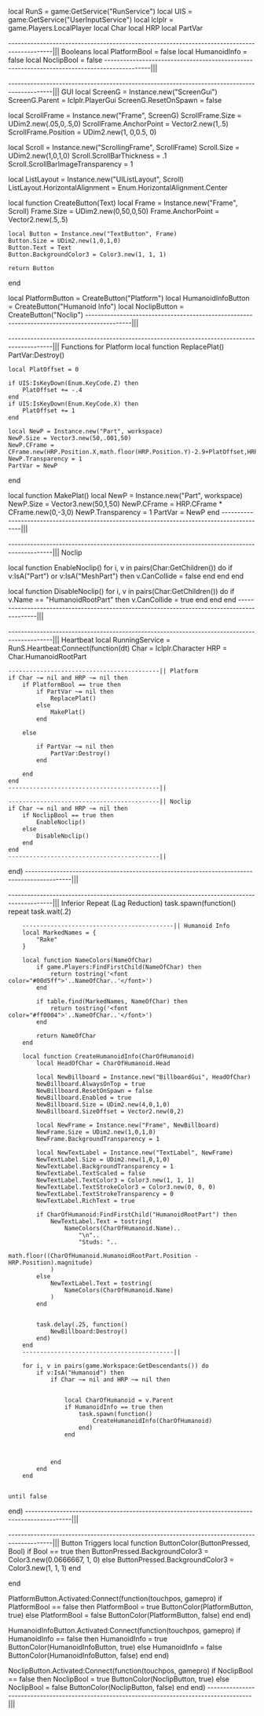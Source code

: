 local RunS = game:GetService("RunService")
local UIS = game:GetService("UserInputService")
local lclplr = game.Players.LocalPlayer
local Char
local HRP
local PartVar

--------------------------------------------------------------------------------------------||| Booleans
local PlatformBool = false
local HumanoidInfo = false
local NoclipBool = false
--------------------------------------------------------------------------------------------|||


--------------------------------------------------------------------------------------------||| GUI
local ScreenG = Instance.new("ScreenGui")
ScreenG.Parent = lclplr.PlayerGui
ScreenG.ResetOnSpawn = false

local ScrollFrame = Instance.new("Frame", ScreenG)
ScrollFrame.Size = UDim2.new(.05,0,.5,0)
ScrollFrame.AnchorPoint = Vector2.new(1,.5)
ScrollFrame.Position = UDim2.new(1, 0,0.5, 0)

local Scroll = Instance.new("ScrollingFrame", ScrollFrame)
Scroll.Size = UDim2.new(1,0,1,0)
Scroll.ScrollBarThickness = .1
Scroll.ScrollBarImageTransparency = 1

local ListLayout = Instance.new("UIListLayout", Scroll)
ListLayout.HorizontalAlignment = Enum.HorizontalAlignment.Center


local function CreateButton(Text)
	local Frame = Instance.new("Frame", Scroll)
	Frame.Size = UDim2.new(0,50,0,50)
	Frame.AnchorPoint = Vector2.new(.5,.5)

	local Button = Instance.new("TextButton", Frame)
	Button.Size = UDim2.new(1,0,1,0)
	Button.Text = Text
	Button.BackgroundColor3 = Color3.new(1, 1, 1)
	
	return Button
end

local PlatformButton = CreateButton("Platform")
local HumanoidInfoButton = CreateButton("Humanoid Info")
local NoclipButton = CreateButton("Noclip")
--------------------------------------------------------------------------------------------|||


--------------------------------------------------------------------------------------------||| Functions for Platform
local function ReplacePlat()
	PartVar:Destroy()
	
	local PlatOffset = 0
	
	if UIS:IsKeyDown(Enum.KeyCode.Z) then
		PlatOffset += -.4
	end
	if UIS:IsKeyDown(Enum.KeyCode.X) then
		PlatOffset += 1
	end
	
	local NewP = Instance.new("Part", workspace)
	NewP.Size = Vector3.new(50,.001,50)
	NewP.CFrame = CFrame.new(HRP.Position.X,math.floor(HRP.Position.Y)-2.9+PlatOffset,HRP.Position.Z) 
	NewP.Transparency = 1
	PartVar = NewP
end

local function MakePlat()
	local NewP = Instance.new("Part", workspace)
	NewP.Size = Vector3.new(50,1,50)
	NewP.CFrame = HRP.CFrame * CFrame.new(0,-3,0)
	NewP.Transparency = 1
	PartVar = NewP
end
--------------------------------------------------------------------------------------------|||

--------------------------------------------------------------------------------------------||| Noclip

local function EnableNoclip()
	for i, v in pairs(Char:GetChildren()) do
		if v:IsA("Part") or v:IsA("MeshPart") then
			v.CanCollide = false
		end
	end
end

local function DisableNoclip()
	for i, v in pairs(Char:GetChildren()) do
		if v.Name == "HumanoidRootPart" then
			v.CanCollide = true
		end
	end
end
--------------------------------------------------------------------------------------------|||








--------------------------------------------------------------------------------------------||| Heartbeat
local RunningService = RunS.Heartbeat:Connect(function(dt)
	Char = lclplr.Character
	HRP = Char.HumanoidRootPart
	
	-------------------------------------------|| Platform
	if Char ~= nil and HRP ~= nil then
		if PlatformBool == true then
			if PartVar ~= nil then
				ReplacePlat()
			else
				MakePlat()
			end

		else

			if PartVar ~= nil then
				PartVar:Destroy()
			end

		end
	end
	-------------------------------------------||
	
	-------------------------------------------|| Noclip
	if Char ~= nil and HRP ~= nil then
		if NoclipBool == true then
			EnableNoclip()
		else
			DisableNoclip()
		end
	end
	-------------------------------------------||
	
end)
--------------------------------------------------------------------------------------------|||

--------------------------------------------------------------------------------------------||| Inferior Repeat (Lag Reduction)
task.spawn(function()
	repeat
		task.wait(.2)
		
		-------------------------------------------|| Humanoid Info
		local MarkedNames = {
			"Rake"
		}
		
		local function NameColors(NameOfChar)
			if game.Players:FindFirstChild(NameOfChar) then
				return tostring('<font color="#00d5ff">'..NameOfChar..'</font>')
			end
			
			if table.find(MarkedNames, NameOfChar) then
				return tostring('<font color="#ff0004">'..NameOfChar..'</font>')
			end

			return NameOfChar
		end
		
		local function CreateHumanoidInfo(CharOfHumanoid)
			local HeadOfChar = CharOfHumanoid.Head
			
			local NewBillboard = Instance.new("BillboardGui", HeadOfChar)
			NewBillboard.AlwaysOnTop = true
			NewBillboard.ResetOnSpawn = false
			NewBillboard.Enabled = true
			NewBillboard.Size = UDim2.new(4,0,1,0)
			NewBillboard.SizeOffset = Vector2.new(0,2)
			
			local NewFrame = Instance.new("Frame", NewBillboard)
			NewFrame.Size = UDim2.new(1,0,1,0)
			NewFrame.BackgroundTransparency = 1
			
			local NewTextLabel = Instance.new("TextLabel", NewFrame)
			NewTextLabel.Size = UDim2.new(1,0,1,0)
			NewTextLabel.BackgroundTransparency = 1
			NewTextLabel.TextScaled = false
			NewTextLabel.TextColor3 = Color3.new(1, 1, 1)
			NewTextLabel.TextStrokeColor3 = Color3.new(0, 0, 0)
			NewTextLabel.TextStrokeTransparency = 0
			NewTextLabel.RichText = true
			
			if CharOfHumanoid:FindFirstChild("HumanoidRootPart") then
				NewTextLabel.Text = tostring(
					NameColors(CharOfHumanoid.Name)..
						"\n"..
						"Studs: "..
						math.floor((CharOfHumanoid.HumanoidRootPart.Position - HRP.Position).magnitude)
				)
			else
				NewTextLabel.Text = tostring(
					NameColors(CharOfHumanoid.Name)
				)
			end
			
			
			task.delay(.25, function()
				NewBillboard:Destroy()
			end)
		end
		-------------------------------------------||
		
		for i, v in pairs(game.Workspace:GetDescendants()) do
			if v:IsA("Humanoid") then
				if Char ~= nil and HRP ~= nil then
					
					
					local CharOfHumanoid = v.Parent
					if HumanoidInfo == true then
						task.spawn(function()
							CreateHumanoidInfo(CharOfHumanoid)
						end)
					end
					
					
					
				end
			end
		end
		
		
	until false
end)
--------------------------------------------------------------------------------------------|||


--------------------------------------------------------------------------------------------||| Button Triggers
local function ButtonColor(ButtonPressed, Bool)
	if Bool == true then
		ButtonPressed.BackgroundColor3 = Color3.new(0.0666667, 1, 0)
	else
		ButtonPressed.BackgroundColor3 = Color3.new(1, 1, 1)
	end
	
end


PlatformButton.Activated:Connect(function(touchpos, gamepro)
	if PlatformBool == false then
		PlatformBool = true
		ButtonColor(PlatformButton, true)
	else
		PlatformBool = false
		ButtonColor(PlatformButton, false)
	end
end)

HumanoidInfoButton.Activated:Connect(function(touchpos, gamepro)
	if HumanoidInfo == false then
		HumanoidInfo = true
		ButtonColor(HumanoidInfoButton, true)
	else
		HumanoidInfo = false
		ButtonColor(HumanoidInfoButton, false)
	end
end)

NoclipButton.Activated:Connect(function(touchpos, gamepro)
	if NoclipBool == false then
		NoclipBool = true
		ButtonColor(NoclipButton, true)
	else
		NoclipBool = false
		ButtonColor(NoclipButton, false)
	end
end)
--------------------------------------------------------------------------------------------|||
